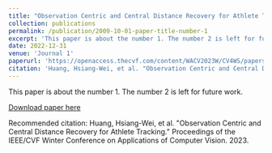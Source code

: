 ```yaml
---
title: "Observation Centric and Central Distance Recovery for Athlete Tracking"
collection: publications
permalink: /publication/2009-10-01-paper-title-number-1
excerpt: 'This paper is about the number 1. The number 2 is left for future work.'
date: 2022-12-31
venue: 'Journal 1'
paperurl: 'https://openaccess.thecvf.com/content/WACV2023W/CV4WS/papers/Huang_Observation_Centric_and_Central_Distance_Recovery_for_Athlete_Tracking_WACVW_2023_paper.pdf'
citation: 'Huang, Hsiang-Wei, et al. "Observation Centric and Central Distance Recovery for Athlete Tracking." Proceedings of the IEEE/CVF Winter Conference on Applications of Computer Vision. 2023.'
---
```

This paper is about the number 1. The number 2 is left for future work.

[Download paper here](http://academicpages.github.io/files/files\Huang_Observation_Centric_and_Central_Distance_Recovery_for_Athlete_Tracking_WACVW_2023_paper.pdf)

Recommended citation: Huang, Hsiang-Wei, et al. "Observation Centric and Central Distance Recovery for Athlete Tracking." Proceedings of the IEEE/CVF Winter Conference on Applications of Computer Vision. 2023.